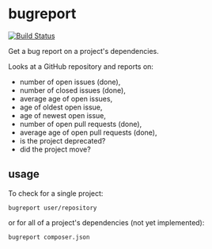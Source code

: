 # bugreport

[![Build Status](https://travis-ci.org/robertbasic/bugreport.png?branch=master)](https://travis-ci.org/robertbasic/bugreport)

Get a bug report on a project's dependencies.

Looks at a GitHub repository and reports on:

 - number of open issues (done),
 - number of closed issues (done),
 - average age of open issues,
 - age of oldest open issue,
 - age of newest open issue,
 - number of open pull requests (done),
 - average age of open pull requests (done),
 - is the project deprecated?
 - did the project move?

## usage

To check for a single project:

```
bugreport user/repository
```

or for all of a project's dependencies (not yet implemented):

```
bugreport composer.json
```
